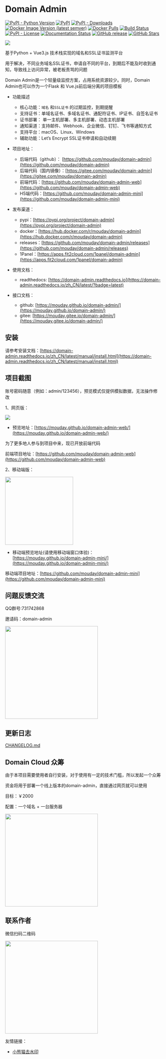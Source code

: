 # Domain Admin

[![PyPI - Python Version](https://img.shields.io/pypi/pyversions/domain-admin)](https://pypi.org/project/domain-admin)
[![PyPI](https://img.shields.io/pypi/v/domain-admin.svg)](https://pypi.org/project/domain-admin)
[![PyPI - Downloads](https://img.shields.io/pypi/dm/domain-admin?label=pypi%20downloads)](https://pypi.org/project/domain-admin)
[![Docker Image Version (latest semver)](https://img.shields.io/docker/v/mouday/domain-admin?label=docker%20version&sort=semver)](https://hub.docker.com/r/mouday/domain-admin)
[![Docker Pulls](https://img.shields.io/docker/pulls/mouday/domain-admin)](https://hub.docker.com/r/mouday/domain-admin)
[![Build Status](https://app.travis-ci.com/mouday/domain-admin.svg?branch=master)](https://app.travis-ci.com/mouday/domain-admin)
[![PyPI - License](https://img.shields.io/pypi/l/domain-admin)](https://github.com/mouday/domain-admin/blob/master/LICENSE)
[![Documentation Status](https://readthedocs.org/projects/domain-admin/badge/?version=latest)](https://domain-admin.readthedocs.io/zh_CN/latest/?badge=latest)
[![GitHub release](https://img.shields.io/github/v/release/mouday/domain-admin)](https://github.com/mouday/domain-admin/releases)
[![GitHub Stars](https://img.shields.io/github/stars/mouday/domain-admin?color=%231890FF&style=flat-square)](https://github.com/mouday/domain-admin)

![](https://raw.githubusercontent.com/mouday/domain-admin/master/image/domain.svg)

基于Python + Vue3.js 技术栈实现的域名和SSL证书监测平台

用于解决，不同业务域名SSL证书，申请自不同的平台，到期后不能及时收到通知，导致线上访问异常，被老板责骂的问题

Domain Admin是一个轻量级监控方案，占用系统资源较少。同时，Domain Admin也可以作为一个Flask 和 Vue.js前后端分离的项目模板

- 功能描述
    - 核心功能：`域名` 和`SSL证书` 的过期监控，到期提醒
    - 支持证书：单域名证书、多域名证书、通配符证书、IP证书、自签名证书
    - 证书部署： 单一主机部署、多主机部署、动态主机部署
    - 通知渠道：支持邮件、Webhook、企业微信、钉钉、飞书等通知方式
    - 支持平台：macOS、Linux、Windows
    - 辅助功能：Let’s Encrypt SSL证书申请和自动续期

- 项目地址：
    - 后端代码（github）： [https://github.com/mouday/domain-admin](https://github.com/mouday/domain-admin)
    - 后端代码（国内镜像）：[https://gitee.com/mouday/domain-admin](https://gitee.com/mouday/domain-admin)
    - 前端代码：[https://github.com/mouday/domain-admin-web](https://github.com/mouday/domain-admin-web)
    - H5端代码：[https://github.com/mouday/domain-admin-mini](https://github.com/mouday/domain-admin-mini)

- 发布渠道：
    - pypi：[https://pypi.org/project/domain-admin](https://pypi.org/project/domain-admin)
    - docker：[https://hub.docker.com/r/mouday/domain-admin](https://hub.docker.com/r/mouday/domain-admin)
    - releases：[https://github.com/mouday/domain-admin/releases](https://github.com/mouday/domain-admin/releases)
    - 1Panel：[https://apps.fit2cloud.com/1panel/domain-admin](https://apps.fit2cloud.com/1panel/domain-admin)

- 使用文档：
    - readthedocs: [https://domain-admin.readthedocs.io](https://domain-admin.readthedocs.io/zh_CN/latest/?badge=latest)

- 接口文档：
    - github: [https://mouday.github.io/domain-admin/](https://mouday.github.io/domain-admin/)
    - gitee: [https://mouday.gitee.io/domain-admin/](https://mouday.gitee.io/domain-admin/)

## 安装

请参考安装文档：[https://domain-admin.readthedocs.io/zh_CN/latest/manual/install.html](https://domain-admin.readthedocs.io/zh_CN/latest/manual/install.html)

## 项目截图

账号密码随意（例如：admin/123456），预览模式仅提供模拟数据，无法操作修改

1、网页版：

![](https://raw.githubusercontent.com/mouday/domain-admin/master/image/screencapture.png)

- 预览地址：[https://mouday.github.io/domain-admin-web/](https://mouday.github.io/domain-admin-web/)

为了更多地人参与到项目中来，现已开放前端代码

前端项目地址：[https://github.com/mouday/domain-admin-web](https://github.com/mouday/domain-admin-web)

2、移动端版：

<img src="https://raw.githubusercontent.com/mouday/domain-admin/master/image/screencapture-mini.png" width="220">

- 移动端预览地址(请使用移动端窗口体验)：[https://mouday.github.io/domain-admin-mini/](https://mouday.github.io/domain-admin-mini/)

移动端项目地址：[https://github.com/mouday/domain-admin-mini](https://github.com/mouday/domain-admin-mini)

## 问题反馈交流

QQ群号:731742868

邀请码：domain-admin

<img src="https://raw.githubusercontent.com/mouday/domain-admin/master/image/qq-group.jpeg" width="300">

## 更新日志

[CHANGELOG.md](https://domain-admin.readthedocs.io/zh_CN/latest/manual/changelog.html)

## Domain Cloud 众筹

由于本项目需要使用者自行安装，对于使用有一定的技术门槛，所以发起一个众筹

资金将用于部署一个线上版本的domain-admin，直接通过网页就可以使用

目标：￥2000

配置：一个域名 + 一台服务器

<img src="https://raw.githubusercontent.com/mouday/domain-admin/master/image/afdian-吃个大西瓜.jpeg" width="300">

## 联系作者

微信扫码二维码

<img src="https://raw.githubusercontent.com/mouday/domain-admin/master/image/coding-big-tree.jpg" width="300">

友情链接：
- [小熊猫去水印](https://qushuiyin.guijianpan.com)
